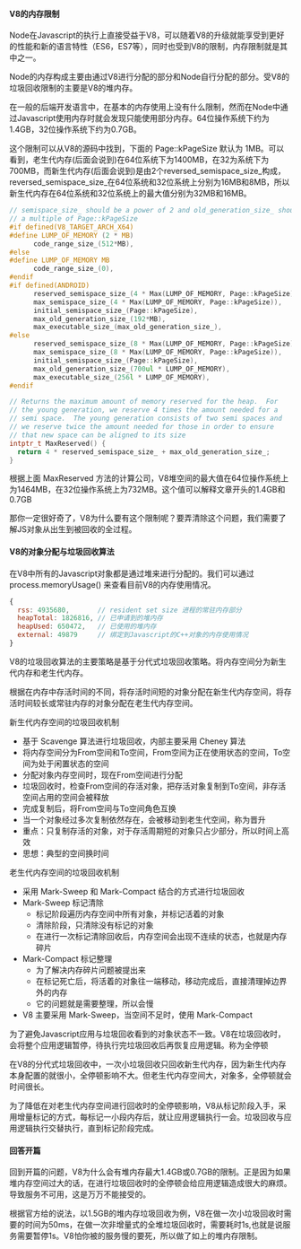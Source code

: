 #### V8的内存限制

Node在Javascript的执行上直接受益于V8，可以随着V8的升级就能享受到更好的性能和新的语言特性（ES6，ES7等），同时也受到V8的限制，内存限制就是其中之一。

Node的内存构成主要由通过V8进行分配的部分和Node自行分配的部分。受V8的垃圾回收限制的主要是V8的堆内存。

在一般的后端开发语言中，在基本的内存使用上没有什么限制，然而在Node中通过Javascript使用内存时就会发现只能使用部分内存。64位操作系统下约为1.4GB，32位操作系统下约为0.7GB。 

这个限制可以从V8的源码中找到，下面的 Page::kPageSize 默认为 1MB。可以看到，老生代内存(后面会说到)在64位系统下为1400MB，在32为系统下为700MB，而新生代内存(后面会说到)是由2个reversed_semispace_size_构成，reversed_semispace_size_在64位系统和32位系统上分别为16MB和8MB，所以新生代内存在64位系统和32位系统上的最大值分别为32MB和16MB。
```C
// semispace_size_ should be a power of 2 and old_generation_size_ should be
// a multiple of Page::kPageSize
#if defined(V8_TARGET_ARCH_X64)
#define LUMP_OF_MEMORY (2 * MB)
      code_range_size_(512*MB),
#else
#define LUMP_OF_MEMORY MB
      code_range_size_(0),
#endif
#if defined(ANDROID)
      reserved_semispace_size_(4 * Max(LUMP_OF_MEMORY, Page::kPageSize)),
      max_semispace_size_(4 * Max(LUMP_OF_MEMORY, Page::kPageSize)),
      initial_semispace_size_(Page::kPageSize),
      max_old_generation_size_(192*MB),
      max_executable_size_(max_old_generation_size_),
#else
      reserved_semispace_size_(8 * Max(LUMP_OF_MEMORY, Page::kPageSize)),
      max_semispace_size_(8 * Max(LUMP_OF_MEMORY, Page::kPageSize)),
      initial_semispace_size_(Page::kPageSize),
      max_old_generation_size_(700ul * LUMP_OF_MEMORY),
      max_executable_size_(256l * LUMP_OF_MEMORY),
#endif

// Returns the maximum amount of memory reserved for the heap.  For
// the young generation, we reserve 4 times the amount needed for a
// semi space.  The young generation consists of two semi spaces and
// we reserve twice the amount needed for those in order to ensure
// that new space can be aligned to its size
intptr_t MaxReserved() {
  return 4 * reserved_semispace_size_ + max_old_generation_size_;
}
```
根据上面 MaxReserved 方法的计算公司，V8堆空间的最大值在64位操作系统上为1464MB，在32位操作系统上为732MB。这个值可以解释文章开头的1.4GB和0.7GB


那你一定很好奇了，V8为什么要有这个限制呢？要弄清除这个问题，我们需要了解JS对象从出生到被回收的全过程。

#### V8的对象分配与垃圾回收算法

在V8中所有的Javascript对象都是通过堆来进行分配的。我们可以通过 process.memoryUsage() 来查看目前V8的内存使用情况。
```javascript
{
  rss: 4935680,       // resident set size 进程的常驻内存部分
  heapTotal: 1826816, // 已申请到的堆内存
  heapUsed: 650472,   // 已使用的堆内存
  external: 49879     // 绑定到Javascript的C++对象的内存使用情况
}
```
V8的垃圾回收算法的主要策略是基于分代式垃圾回收策略。将内存空间分为新生代内存和老生代内存。

根据在内存中存活时间的不同，将存活时间短的对象分配在新生代内存空间，将存活时间较长或常驻内存的对象分配在老生代内存空间。

新生代内存空间的垃圾回收机制
  - 基于 Scavenge 算法进行垃圾回收，内部主要采用 Cheney 算法
  - 将内存空间分为From空间和To空间，From空间为正在使用状态的空间，To空间为处于闲置状态的空间
  - 分配对象内存空间时，现在From空间进行分配
  - 垃圾回收时，检查From空间的存活对象，把存活对象复制到To空间，非存活空间占用的空间会被释放
  - 完成复制后，将From空间与To空间角色互换
  - 当一个对象经过多次复制依然存在，会被移动到老生代空间，称为晋升
  - 重点：只复制存活的对象，对于存活周期短的对象只占少部分，所以时间上高效
  - 思想：典型的空间换时间

老生代内存空间的垃圾回收机制
  - 采用 Mark-Sweep 和 Mark-Compact 结合的方式进行垃圾回收
  - Mark-Sweep 标记清除
    - 标记阶段遍历内存空间中所有对象，并标记活着的对象
    - 清除阶段，只清除没有标记的对象
    - 在进行一次标记清除回收后，内存空间会出现不连续的状态，也就是内存碎片
  - Mark-Compact 标记整理
    - 为了解决内存碎片问题被提出来
    - 在标记死亡后，将活着的对象往一端移动，移动完成后，直接清理掉边界外的内存
    - 它的问题就是需要整理，所以会慢
  - V8 主要采用 Mark-Sweep，当空间不足时，使用 Mark-Compact

为了避免Javascript应用与垃圾回收看到的对象状态不一致。V8在垃圾回收时，会将整个应用逻辑暂停，待执行完垃圾回收后再恢复应用逻辑。称为全停顿

在V8的分代式垃圾回收中，一次小垃圾回收只回收新生代内存，因为新生代内存本身配置的就很小，全停顿影响不大。但老生代内存空间大，对象多，全停顿就会时间很长。

为了降低在对老生代内存空间进行回收时的全停顿影响，V8从标记阶段入手，采用增量标记的方式，每标记一小段内存后，就让应用逻辑执行一会。垃圾回收与应用逻辑执行交替执行，直到标记阶段完成。

#### 回答开篇

回到开篇的问题，V8为什么会有堆内存最大1.4GB或0.7GB的限制。正是因为如果堆内存空间过大的话，在进行垃圾回收时的全停顿会给应用逻辑造成很大的麻烦。导致服务不可用，这是万万不能接受的。

根据官方给的说法，以1.5GB的堆内存垃圾回收为例，V8在做一次小垃圾回收时需要的时间为50ms，在做一次非增量式的全堆垃圾回收时，需要耗时1s,也就是说服务需要暂停1s。V8怕你被的服务慢的要死，所以做了如上的堆内存限制。